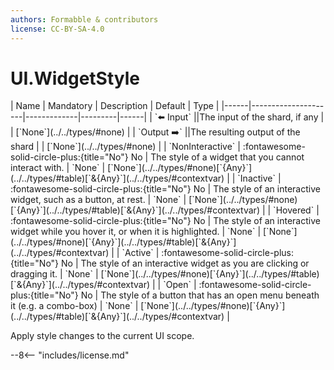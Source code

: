 ```yaml
---
authors: Formabble & contributors
license: CC-BY-SA-4.0
---
```



# UI.WidgetStyle

<div class="sh-parameters" markdown="1">
| Name | Mandatory | Description | Default | Type |
|------|---------------------|-------------|---------|------|
| `⬅️ Input` ||The input of the shard, if any | | [`None`](../../types/#none) |
| `Output ➡️` ||The resulting output of the shard | | [`None`](../../types/#none) |
| `NonInteractive` | :fontawesome-solid-circle-plus:{title="No"} No  | The style of a widget that you cannot interact with. | `None` | [`None`](../../types/#none)[`{Any}`](../../types/#table)[`&{Any}`](../../types/#contextvar) |
| `Inactive` | :fontawesome-solid-circle-plus:{title="No"} No  | The style of an interactive widget, such as a button, at rest. | `None` | [`None`](../../types/#none)[`{Any}`](../../types/#table)[`&{Any}`](../../types/#contextvar) |
| `Hovered` | :fontawesome-solid-circle-plus:{title="No"} No  | The style of an interactive widget while you hover it, or when it is highlighted. | `None` | [`None`](../../types/#none)[`{Any}`](../../types/#table)[`&{Any}`](../../types/#contextvar) |
| `Active` | :fontawesome-solid-circle-plus:{title="No"} No  | The style of an interactive widget as you are clicking or dragging it. | `None` | [`None`](../../types/#none)[`{Any}`](../../types/#table)[`&{Any}`](../../types/#contextvar) |
| `Open` | :fontawesome-solid-circle-plus:{title="No"} No  | The style of a button that has an open menu beneath it (e.g. a combo-box) | `None` | [`None`](../../types/#none)[`{Any}`](../../types/#table)[`&{Any}`](../../types/#contextvar) |

</div>

Apply style changes to the current UI scope.

--8<-- "includes/license.md"

